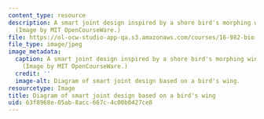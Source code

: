 ```yaml
---
content_type: resource
description: A smart joint design inspired by a shore bird's morphing wing structure.
  (Image by MIT OpenCourseWare.)
file: https://ol-ocw-studio-app-qa.s3.amazonaws.com/courses/16-982-bio-inspired-structures-spring-2009/63f8968e05ab8acc667c4c00b0427ce8_16-982s09-th.jpg
file_type: image/jpeg
image_metadata:
  caption: A smart joint design inspired by a shore bird's morphing wing structure.
    (Image by MIT OpenCourseWare.)
  credit: ''
  image-alt: Diagram of smart joint design based on a bird's wing.
resourcetype: Image
title: Diagram of smart joint design based on a bird's wing
uid: 63f8968e-05ab-8acc-667c-4c00b0427ce8
---
```

